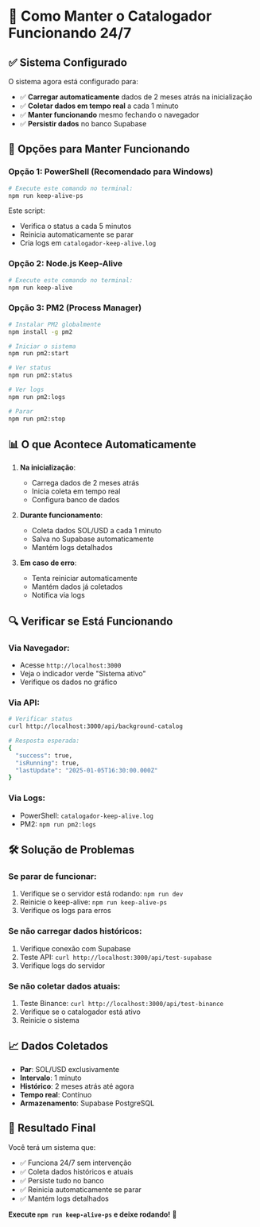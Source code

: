 # 🚀 Como Manter o Catalogador Funcionando 24/7

## ✅ Sistema Configurado

O sistema agora está configurado para:
- ✅ **Carregar automaticamente** dados de 2 meses atrás na inicialização
- ✅ **Coletar dados em tempo real** a cada 1 minuto
- ✅ **Manter funcionando** mesmo fechando o navegador
- ✅ **Persistir dados** no banco Supabase

## 🔧 Opções para Manter Funcionando

### Opção 1: PowerShell (Recomendado para Windows)

```powershell
# Execute este comando no terminal:
npm run keep-alive-ps
```

Este script:
- Verifica o status a cada 5 minutos
- Reinicia automaticamente se parar
- Cria logs em `catalogador-keep-alive.log`

### Opção 2: Node.js Keep-Alive

```bash
# Execute este comando no terminal:
npm run keep-alive
```

### Opção 3: PM2 (Process Manager)

```bash
# Instalar PM2 globalmente
npm install -g pm2

# Iniciar o sistema
npm run pm2:start

# Ver status
npm run pm2:status

# Ver logs
npm run pm2:logs

# Parar
npm run pm2:stop
```

## 📊 O que Acontece Automaticamente

1. **Na inicialização**:
   - Carrega dados de 2 meses atrás
   - Inicia coleta em tempo real
   - Configura banco de dados

2. **Durante funcionamento**:
   - Coleta dados SOL/USD a cada 1 minuto
   - Salva no Supabase automaticamente
   - Mantém logs detalhados

3. **Em caso de erro**:
   - Tenta reiniciar automaticamente
   - Mantém dados já coletados
   - Notifica via logs

## 🔍 Verificar se Está Funcionando

### Via Navegador:
- Acesse `http://localhost:3000`
- Veja o indicador verde "Sistema ativo"
- Verifique os dados no gráfico

### Via API:
```bash
# Verificar status
curl http://localhost:3000/api/background-catalog

# Resposta esperada:
{
  "success": true,
  "isRunning": true,
  "lastUpdate": "2025-01-05T16:30:00.000Z"
}
```

### Via Logs:
- PowerShell: `catalogador-keep-alive.log`
- PM2: `npm run pm2:logs`

## 🛠️ Solução de Problemas

### Se parar de funcionar:
1. Verifique se o servidor está rodando: `npm run dev`
2. Reinicie o keep-alive: `npm run keep-alive-ps`
3. Verifique os logs para erros

### Se não carregar dados históricos:
1. Verifique conexão com Supabase
2. Teste API: `curl http://localhost:3000/api/test-supabase`
3. Verifique logs do servidor

### Se não coletar dados atuais:
1. Teste Binance: `curl http://localhost:3000/api/test-binance`
2. Verifique se o catalogador está ativo
3. Reinicie o sistema

## 📈 Dados Coletados

- **Par**: SOL/USD exclusivamente
- **Intervalo**: 1 minuto
- **Histórico**: 2 meses atrás até agora
- **Tempo real**: Contínuo
- **Armazenamento**: Supabase PostgreSQL

## 🎯 Resultado Final

Você terá um sistema que:
- ✅ Funciona 24/7 sem intervenção
- ✅ Coleta dados históricos e atuais
- ✅ Persiste tudo no banco
- ✅ Reinicia automaticamente se parar
- ✅ Mantém logs detalhados

**Execute `npm run keep-alive-ps` e deixe rodando!** 🚀
